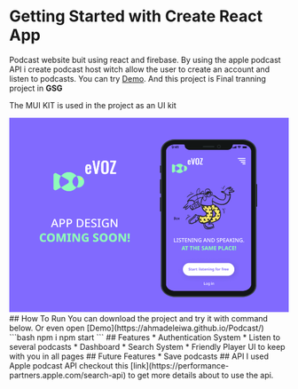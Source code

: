 # Getting Started with Create React App

Podcast website buit using react and firebase. By using the apple podcast API i create podcast host witch allow the user to create an account and listen to podcasts. You can try [Demo](https://ahmadeleiwa.github.io/Podcast/). And this project is Final tranning project in **GSG**

The MUI KIT is used in the project as an UI kit

<img src='Podcasts Web (Community).png' />
## How To Run 
You can download the project and try it with command below. Or even open [Demo](https://ahmadeleiwa.github.io/Podcast/) 
```bash
npm i 
npm start
```
## Features
* Authentication System
* Listen to several podcasts
* Dashboard
* Search System
* Friendly Player UI to keep with you in all pages
## Future Features
* Save podcasts
## API 
I used Apple podcast API checkout this [link](https://performance-partners.apple.com/search-api) to get more details about to use the api.
